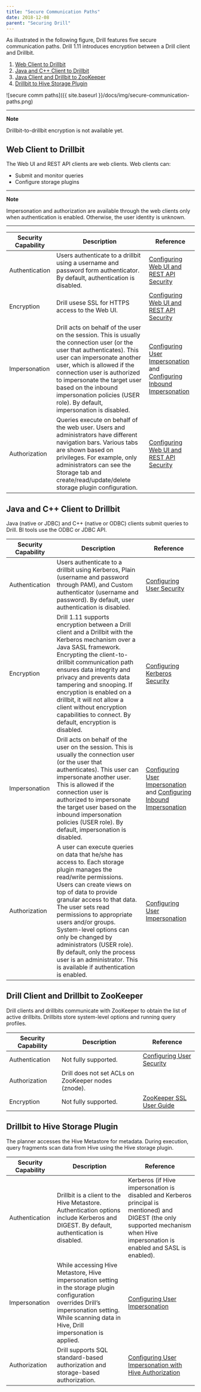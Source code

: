 ```yaml
---
title: "Secure Communication Paths"
date: 2018-12-08
parent: "Securing Drill"
---
```

As illustrated in the following figure, Drill features five secure communication paths. Drill 1.11 introduces encryption between a Drill client and Drillbit. 


1. [Web Client to Drillbit]({{site.baseurl}}/docs/secure-communication-paths/#web-client-to-drillbit)
1. [Java and C++ Client to Drillbit]({{site.baseurl}}/docs/secure-communication-paths/#java-and-c++-client-to-drillbit)
1. [Java Client and Drillbit to ZooKeeper]({{site.baseurl}}/docs/secure-communication-paths/#drill-client-and-drillbit-to-zookeeper)
1. [Drillbit to Hive Storage Plugin]({{site.baseurl}}/docs/secure-communication-paths/#drillbit-to-hive-storage-plugin)

![secure comm paths]({{ site.baseurl }}/docs/img/secure-communication-paths.png)

---
**Note**

Drillbit-to-drillbit encryption is not available yet.


## Web Client to Drillbit

The Web UI and REST API clients are web clients. Web clients can:

- Submit and monitor queries
- Configure storage plugins

---
**Note**

Impersonation and authorization are available through the web clients only when authentication is enabled. Otherwise, the user identity is unknown.

---

| Security Capability | Description                                                                                                                                                                                                                                                                                                                                                                                                                                                                     | Reference                                                                                                                                                                                                        |
|---------------------|---------------------------------------------------------------------------------------------------------------------------------------------------------------------------------------------------------------------------------------------------------------------------------------------------------------------------------------------------------------------------------------------------------------------------------------------------------------------------------|------------------------------------------------------------------------------------------------------------------------------------------------------------------------------------------------------------------|
| Authentication      | Users authenticate to a drillbit using a username and password form authenticator. By default, authentication is disabled.                                                                                                                                                                                                                                                                                                                                                      | [Configuring Web UI and REST API Security]({{site.baseurl}}/docs/configuring-web-ui-and-rest-api-security)                                                                                             |
| Encryption          | Drill usese SSL for HTTPS access to the Web UI.                                                                                                                                                                                                                                                                                                                                                                                                                            | [Configuring Web UI and REST API Security]({{site.baseurl}}/docs/configuring-web-ui-and-rest-api-security)                                                                                             |
| Impersonation       | Drill acts on behalf of the user on the session. This is usually the connection user (or the user that authenticates). This user can impersonate another user, which is allowed if the connection user is authorized to impersonate the target user based on the inbound impersonation policies (USER role).  By default, impersonation is disabled.                                                                                                                            | [Configuring User Impersonation]({{site.baseurl}}/docs/configuring-user-impersonation/#impersonation-and-views) and [Configuring Inbound Impersonation]({{site.baseurl}}/docs/configuring-inbound-impersonation) |
| Authorization       | Queries execute on behalf of the web user. Users and administrators have different navigation bars. Various tabs are shown based on privileges. For example, only administrators can see the Storage tab and create/read/update/delete storage plugin configuration.                                                                                                                                                                                                            | [Configuring Web UI and REST API Security]({{site.baseurl}}/docs/configuring-web-ui-and-rest-api-security)                                                                                             |         

## Java and C++ Client to Drillbit

Java (native or JDBC) and C++ (native or ODBC) clients submit queries to Drill. BI tools use the ODBC or JDBC API.

| Security Capability | Description                                                                                                                                                                                                                                                                                                                                                                                                                                             | Reference                                                            |
|---------------------|---------------------------------------------------------------------------------------------------------------------------------------------------------------------------------------------------------------------------------------------------------------------------------------------------------------------------------------------------------------------------------------------------------------------------------------------------------|----------------------------------------------------------------------|
| Authentication      | Users authenticate to a drillbit using Kerberos, Plain (username and password through PAM), and Custom authenticator (username and password). By default, user authentication is disabled.                                                                                                                                                                                                                                                              | [Configuring User Security]({{site.baseurl}}/docs/configuring-user-security) | 
| Encryption          | Drill 1.11 supports encryption between a Drill client and a Drillbit with the Kerberos mechanism over a Java SASL framework. Encrypting the client-to-drillbit communication path ensures data integrity and privacy and prevents data tampering and snooping. If encryption is enabled on a drillbit, it will not allow a client without encryption capabilities to connect. By default, encryption is disabled.                                              | [Configuring Kerberos Security]({{site.baseurl}}/docs/configuring-kerberos-security)                                      |
| Impersonation       | Drill acts on behalf of the user on the session. This is usually the connection user (or the user that authenticates). This user can impersonate another user. This is allowed if the connection user is authorized to impersonate the target user based on the inbound impersonation policies (USER role).  By default, impersonation is disabled.                                                                                                     | [Configuring User Impersonation]({{site.baseurl}}/docs/configuring-user-impersonation) and [Configuring Inbound Impersonation]({{site.baseurl}}/docs/configuring-inbound-impersonation) |
| Authorization       | A user can execute queries on data that he/she has access to. Each storage plugin manages the read/write permissions. Users can create views on top of data to provide granular access to that data. The user sets read permissions to appropriate users and/or groups.  System-level options can only be changed by administrators (USER role). By default, only the process user is an administrator. This is available if authentication is enabled. | [Configuring User Impersonation]({{site.baseurl}}/docs/configuring-user-impersonation)               |

## Drill Client and Drillbit to ZooKeeper 

Drill clients and drillbits communicate with ZooKeeper to obtain the list of active drillbits. Drillbits store system-level options and running query profiles.

| Security Capability | Description                                         | Reference                       |
|---------------------|-----------------------------------------------------|---------------------------------|
| Authentication      | Not fully supported.                                | [Configuring User Security]({{site.baseurl}}/docs/configuring-user-security) |
| Authorization       | Drill does not set ACLs on ZooKeeper nodes (znode). |                                 |
| Encryption          | Not fully supported.                                | [ZooKeeper SSL User Guide](https://cwiki.apache.org/confluence/display/ZOOKEEPER/ZooKeeper+SSL+User+Guide "ZooKeeper SSL User Guide")        |

## Drillbit to Hive Storage Plugin

The planner accesses the Hive Metastore for metadata. During execution, query fragments scan data from Hive using the Hive storage plugin.

| Security Capability 	| Description 	| Reference 	|
|---------------------	|----------------------------------------------------------------------------------------------------------------------------------------------------------------------------------------------------------	|----------------------------------------------------------------------------------------------------------------------------------------------------------------------------------------	|
| Authentication 	| Drillbit is a client to the Hive Metastore. Authentication options   include Kerberos and DIGEST. By default, authentication is disabled. 	| Kerberos (if Hive impersonation is disabled and Kerberos principal is   mentioned) and DIGEST (the only supported mechanism when Hive impersonation   is enabled and SASL is enabled). 	|
| Impersonation 	| While accessing Hive Metastore, Hive impersonation setting in the storage   plugin configuration overrides Drill’s impersonation setting. While scanning   data in Hive, Drill impersonation is applied. 	| [Configuring User Impersonation]({{site.baseurl}}/docs/configuring-user-impersonation) 	|
| Authorization 	| Drill supports SQL standard-based authorization and storage-based   authorization. 	| [Configuring User Impersonation with Hive Authorization]({{site.baseurl}}/docs/configuring-user-impersonation-with-hive-authorization) 	|

